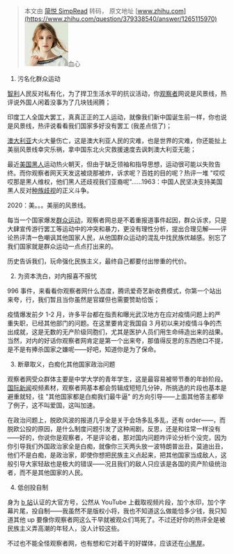 > 本文由 [简悦 SimpRead](http://ksria.com/simpread/) 转码， 原文地址 [www.zhihu.com](https://www.zhihu.com/question/379338540/answer/1265115970) ![2c754c75bd50f218d507b685f0fa9268_MD5](../assets/2c754c75bd50f218d507b685f0fa9268_MD5.png)血心

1. 污名化群众运动

[智利](https://www.zhihu.com/search?q=%E6%99%BA%E5%88%A9&search_source=Entity&hybrid_search_source=Entity&hybrid_search_extra=%7B%22sourceType%22%3A%22answer%22%2C%22sourceId%22%3A1265115970%7D)人民反对私有化，为了捍卫生活水平的抗议活动，你[观察者](https://www.zhihu.com/search?q=%E8%A7%82%E5%AF%9F%E8%80%85&search_source=Entity&hybrid_search_source=Entity&hybrid_search_extra=%7B%22sourceType%22%3A%22answer%22%2C%22sourceId%22%3A1265115970%7D)网说是风景线，热评说外国人闲着没事为了几块钱闹腾；

印度工人全国大罢工，真真正正的工人运动，就像我们新中国诞生前一样，你也说是风景线，热评说看看我们国家多好没有罢工 (我差点信了)；

[澳大利亚](https://www.zhihu.com/search?q=%E6%BE%B3%E5%A4%A7%E5%88%A9%E4%BA%9A&search_source=Entity&hybrid_search_source=Entity&hybrid_search_extra=%7B%22sourceType%22%3A%22answer%22%2C%22sourceId%22%3A1265115970%7D)大火大量伤亡，这是澳大利亚人民的灾难，也是世界的灾难，你还能扯上美丽风景线幸灾乐祸，拿中国东北火灾救援速度去讽刺澳大利亚无能；

最近[美国黑人](https://www.zhihu.com/search?q=%E7%BE%8E%E5%9B%BD%E9%BB%91%E4%BA%BA&search_source=Entity&hybrid_search_source=Entity&hybrid_search_extra=%7B%22sourceType%22%3A%22answer%22%2C%22sourceId%22%3A1265115970%7D)运动热火朝天，但由于缺乏领袖和指导思想，运动很可能以失败告终。而你观察者网天天发这被烧那被炸，诉求呢？百姓的目的呢？热评一堆 "哎哎哎那是黑人维权，他们黑人还歧视我们亚裔呢"……1963：中国人民坚决支持美国黑人反对[种族歧视](https://www.zhihu.com/search?q=%E7%A7%8D%E6%97%8F%E6%AD%A7%E8%A7%86&search_source=Entity&hybrid_search_source=Entity&hybrid_search_extra=%7B%22sourceType%22%3A%22answer%22%2C%22sourceId%22%3A1265115970%7D)的正义斗争。

2020：美。。。美丽的风景线。

每当一个国家爆发[群众运动](https://www.zhihu.com/search?q=%E7%BE%A4%E4%BC%97%E8%BF%90%E5%8A%A8&search_source=Entity&hybrid_search_source=Entity&hybrid_search_extra=%7B%22sourceType%22%3A%22answer%22%2C%22sourceId%22%3A1265115970%7D)，观察者网总是不着重报道事件起因，群众诉求，只是大肆宣传游行罢工等运动中的冲突和暴力，更没有理性分析，提出合理见解——评论热评清一色嘲讽其他国家人民，从他国群众运动的混乱中找民族优越感。别忘了我们国家就是群众运动一点点打出来的。

历史告诉我们，玩命强化民族主义，最终自己都要付出惨重的代价。

2. 为资本洗白，对内报喜不报忧

996 事件，来看看你观察者网什么态度，腾讯爱奇艺新收费模式，你第一个站出来夸，行，我们暂且当你虽然是官媒但也需要赞助恰饭；

疫情爆发前夕 1-2 月，许多平台都在指责和曝光武汉地方在应对疫情问题上的严重失职，已经其他部门的问题。在这里要肯定我国自 3 月初以来对疫情斗争的杰出成就，这是无数的无产阶级同胞们，尤其是医护人员们用生命缔造出来的战果。当然，对内的好话你观察者网肯定是第一个出来夸，那值得反思的东西绝口不提，是不是有捧杀国家之嫌呢——好吧，知道你是为了保命。

3. 断章取义，白痴化其他国家政治问题

观察者网受众群体主要是中学大学的青年学生，这是最容易被带节奏的年龄阶段。[国际新闻](https://www.zhihu.com/search?q=%E5%9B%BD%E9%99%85%E6%96%B0%E9%97%BB&search_source=Entity&hybrid_search_source=Entity&hybrid_search_extra=%7B%22sourceType%22%3A%22answer%22%2C%22sourceId%22%3A1265115970%7D)视频素材，观察者网基本都会剪辑成短短几分钟，所挑选的片段也基本是避重就轻，往 "其他国家都是白痴我们最牛逼" 的方向引导——上面其他答主都举了例子，这不叫爱国，这叫加速。

在政治问题上，脱欧风波的报道几乎全是关于会场多乱多乱，还有 order——，而脱欧公投的原因，是什么制度问题引发了这种闹剧，反思，还是和往常一样没有——好的，你说你是观察者，不是评论者，那对国内问题咋评论分析个没完，因为你引导我们外国政治家全是白痴，就像你三天两头放一波特朗普出丑，莫迪出丑，他们不是白痴，是政治家，即使你想把民族主义点起来，把其他国家当成敌人，这般引导大家轻敌也是极大的错误——况且我们的敌人只应该是各国的资产阶级统治者，而不是其他国家的人民。

4. 低创投自制

身为 [b 站](https://www.zhihu.com/search?q=b%E7%AB%99&search_source=Entity&hybrid_search_source=Entity&hybrid_search_extra=%7B%22sourceType%22%3A%22answer%22%2C%22sourceId%22%3A1265115970%7D)认证的大官方号，公然从 YouTube 上截取视频片段，加个水印，加个字幕片尾，投自制——我虽然不是版权小将，我也不知道这么做能恰多少钱，我只知道其他 up 要像你观察者网这么干早就被观众们骂死了。不过还好你的热评全是被民族主义弄高潮的年轻人，没人计较这些。

不过也不能全怪观察者网，也有想和它对着干的好媒体，应该还在[小黑屋](https://www.zhihu.com/search?q=%E5%B0%8F%E9%BB%91%E5%B1%8B&search_source=Entity&hybrid_search_source=Entity&hybrid_search_extra=%7B%22sourceType%22%3A%22answer%22%2C%22sourceId%22%3A1265115970%7D)。